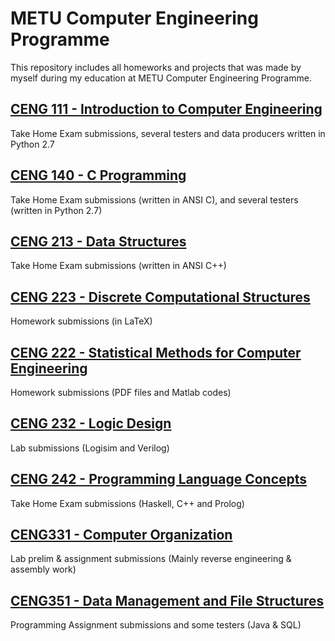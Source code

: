 # METU Computer Engineering Programme
This repository includes all homeworks and projects that was made by myself during my education at METU Computer Engineering Programme.

## [CENG 111 - Introduction to Computer Engineering](https://github.com/frozsgy/METU/tree/master/CENG111)
Take Home Exam submissions, several testers and data producers written in Python 2.7

## [CENG 140 - C Programming](https://github.com/frozsgy/METU/tree/master/CENG140)
Take Home Exam submissions (written in ANSI C), and several testers (written in Python 2.7)

## [CENG 213 - Data Structures](https://github.com/frozsgy/METU/tree/master/CENG213)
Take Home Exam submissions (written in ANSI C++)

## [CENG 223 - Discrete Computational Structures](https://github.com/frozsgy/ceng223-hw)
Homework submissions (in LaTeX)

## [CENG 222 - Statistical Methods for Computer Engineering](https://github.com/frozsgy/METU/tree/master/CENG222)
Homework submissions (PDF files and Matlab codes)

## [CENG 232 - Logic Design](https://github.com/frozsgy/METU/tree/master/CENG232)
Lab submissions (Logisim and Verilog)

## [CENG 242 - Programming Language Concepts](https://github.com/frozsgy/METU/tree/master/CENG242)
Take Home Exam submissions (Haskell, C++ and Prolog)

## [CENG331 - Computer Organization](https://github.com/frozsgy/METU/tree/master/CENG331)
Lab prelim & assignment submissions (Mainly reverse engineering & assembly work)

## [CENG351 - Data Management and File Structures](https://github.com/frozsgy/METU/tree/master/CENG351)
Programming Assignment submissions and some testers (Java & SQL)
